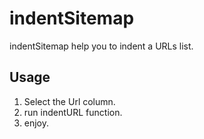# indentSitemap
indentSitemap help you to indent a URLs list.

## Usage
1. Select the Url column.
2. run indentURL function.
3. enjoy.
